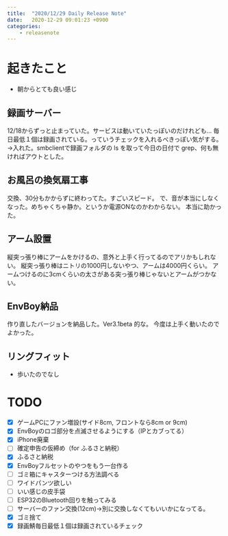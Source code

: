```yaml
---
title:  "2020/12/29 Daily Release Note"
date:   2020-12-29 09:01:23 +0900
categories:
    - releasenote
---
```

# 起きたこと

* 朝からとても良い感じ

## 録画サーバー

12/18からずっと止まっていた。サービスは動いていたっぽいのだけれども…
毎日最低１個は録画されている。っていうチェックを入れるべきっぽい気がする。
→入れた。smbclientで録画フォルダの ls を取って今日の日付で grep、何も無ければアウトとした。

## お風呂の換気扇工事

交換、30分もかからずに終わってた。すごいスピード。
で、音が本当にしなくなった。めちゃくちゃ静か。というか電源ONなのかわからない。
本当に助かった。

## アーム設置

縦突っ張り棒にアームをかけるの、意外と上手く行ってるのでアリかもしれない。
縦突っ張り棒はニトリの1000円しないやつ、アームは4000円くらい。
アームつけるのに3cmくらいの太さがある突っ張り棒じゃないとアームがつかない。

## EnvBoy納品

作り直したバージョンを納品した。Ver3.1beta 的な。
今度は上手く動いたのでよかった。

## リングフィット

* 歩いたのでなし

# TODO 

- [x] ゲームPCにファン増設(サイド8cm, フロントなら8cm or 9cm)
- [x] EnvBoyのロゴ部分を点滅させるようにする（IPとカブってる）
- [x] iPhone廃棄
- [ ] 確定申告の仮締め（for ふるさと納税）
- [x] ふるさと納税
- [x] EnvBoyフルセットのやつをもう一台作る
- [ ] ゴミ箱にキャスターつける方法調べる
- [ ] ワイドパンツ欲しい
- [ ] いい感じの皮手袋
- [ ] ESP32のBluetooth回りを触ってみる
- [ ] サーバーのファン交換(12cm)→別に交換しなくてもいいかになってる。
- [x] ゴミ捨て
- [x] 録画鯖毎日最低１個は録画されているチェック